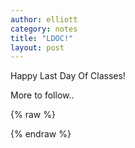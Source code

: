```yaml
---
author: elliott
category: notes
title: "LDOC!"
layout: post
---
```


Happy Last Day Of Classes!

More to follow..

{% raw %}
<!--
# Final Super Duper Q&A

- Open source contribution: bug reports
- **Note:** the final is due at 11:59pm Friday April 29.  It was previously listed as due at 12:00am Friday, which is 24 hours earlier :)
- **Optional 2 day Extension**: You can choose to turn in your final by 11:59pm on Sunday May 1.  Think of this as the "hard way out".
If you do this, you'll turn in *another* snapshot/update by the original deadline on Friday.  Also, I'll have higher expectations for
all the details being right in your program.  Aka the perfectionists' special.
- The above have been added to the Final description.
- Matplotlib on Cloud 9: first, install matplotlib with `sudo apt-get install python-matplotlib` then at some point in your program
`plot.savefig("filename.jpg")` will make a file locally.  [Run > Run With > Apache](https://docs.c9.io/docs/run-an-application) to see
your image file.  You could also download the image and view it locally- Apache is just for your convenience.  You can assume your user
(me) knows how to use the image file you've created.  Print "filename.jpg created" or etc. Trinket users: we did all this for you :)
- Quick intro to package managers: `apt-get` (ubuntu linux), `pip` (python), `easy_install` (old school python), `gem` (ruby), `bundler` (ruby),
`lein` aka Leiningen (Clojure), `npm` (node), `bower` (client side Web), `brew` (Mac OSX) etc etc.  Know and love them, but understand they're copying a
bunch of files and changing some system settings so you don't have to.  But if something goes wrong you need to know how they work so you
can do surgery.  Also, beware of conflicts between them!
- For completeness, want to make sure you know about [Virtual Environments in Python](https://docs.python.org/3/library/venv.html) with `venv`.  Makes some hidden directories that let you install only what you need for each project.  Can
be complex, but though of as the pro way to do a project. `activate` and `deactiveate` scripts 'turn on' these mini environments.
- For science: IPython/[Jupyter notebooks](http://jupyter.org/).  Code + rich text in 'cells' that are kind of like an ubertrinket for scientific code.  Some
people write journal articles in them.

# Thank You!

As I said on the first day of class, I love teaching, and you've been an especially great group.   Thanks for a great semester!

Please keep in touch on various social media.  I use Twitter the most.  Drop me a line if I can help or you've got a fun
update to share: eah13@mac.com

# Stay involved!

- Meetups & open source contributions are a great way to stay motivated and stay inspired
- RE Meetups: believe in the strength of weak ties!  When you show up a second or third time you'll be amazed at how much easier it is to break the ice.
- There are tons of great nonprofits doing good work for kids- share what you know!
- [Kickstarters like this one](https://www.kickstarter.com/projects/lesbianswhotech/the-lesbians-who-techs-edie-windsor-coding-scholar) are
a direct way to improve diversity in our field.
- Be an ally for an underrepresented group!
- Think about how wider events like NC HB2 [impact our field](http://www.exitevent.com/article/why-trinket-against-north-carolina-hb2-160425).  Like a program, our field is yours; make it what you want it to be!

# Keep silshacking!

Paul Graham has written that the way to win at startups is the same as the way to not losing - [Don't Die](http://www.paulgraham.com/die.html).  In
other words, the main criterion of success is whether you keep going.  I think this is exactly analogous to success - whatever that means to you-
in programming.  You win the same way you avoid losing: keep going.

I've tried to make this class a safe and encouraging space for you to try lots of things and get messy.  The real world isn't a lot different
except you'll find spaces that will be more or less encouraging and, hopefully, over time, things get a little less messy.  But it's still just humans and code.

Just know that whatever role you want programming to play in your career, you can get there if you keep going.  Things get way easier
after liftoff, when your rate of learning becomes exponential.  But regardless of your trajectory, you've found problem solving skills and
attitudes, along with a significant knowledge of Python, that have equipped you to get out there and do real things.  The Final and all
the apps you've made are proof enough of that.

# Project Updates

Last one of the semester.  Make it count!  You should have most of the functionality of your project done and be working on stretch goals or
perfecting the details.  If you're not, use your group to make sure you've got a plan to catch up!

-->
{% endraw %}